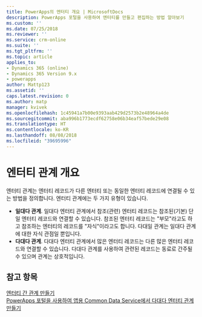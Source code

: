 ```yaml
---
title: PowerApps의 엔터티 개요 | MicrosoftDocs
description: PowerApps 포털을 사용하여 엔터티를 만들고 편집하는 방법 알아보기
ms.custom: ''
ms.date: 07/25/2018
ms.reviewer: ''
ms.service: crm-online
ms.suite: ''
ms.tgt_pltfrm: ''
ms.topic: article
applies_to:
- Dynamics 365 (online)
- Dynamics 365 Version 9.x
- powerapps
author: Mattp123
ms.assetid: ''
caps.latest.revision: 0
ms.author: matp
manager: kvivek
ms.openlocfilehash: 1c45941a7b00e9393aab429d2573b2e48964a4de
ms.sourcegitcommit: aba996b1773ecdf62758e06b34eaf57bede29e08
ms.translationtype: HT
ms.contentlocale: ko-KR
ms.lasthandoff: 08/08/2018
ms.locfileid: "39695996"
---
```

# <a name="entity-relationships-overview"></a>엔터티 관계 개요

엔터티 관계는 엔터티 레코드가 다른 엔터티 또는 동일한 엔터티 레코드에 연결될 수 있는 방법을 정의합니다. 엔터티 관계에는 두 가지 유형이 있습니다.
- **일대다 관계**. 일대다 엔터티 관계에서 참조(관련) 엔터티 레코드는 참조된(기본) 단일 엔터티 레코드와 연결할 수 있습니다. 참조된 엔터티 레코드는 "부모"라고도 하고 참조하는 엔터티의 레코드를 "자식"이라고도 합니다.  다대일 관계는 일대다 관계에 대한 자식 관점일 뿐입니다.
- **다대다 관계**. 다대다 엔터티 관계에서 많은 엔터티 레코드는 다른 많은 엔터티 레코드와 연결할 수 있습니다. 다대다 관계를 사용하여 관련된 레코드는 동료로 간주될 수 있으며 관계는 상호적입니다. 

## <a name="see-also"></a>참고 항목
[엔터티 간 관계 만들기](data-platform-entity-lookup.md) <br/>
[PowerApps 포털을 사용하여 앱용 Common Data Service에서 다대다 엔터티 관계 만들기](create-edit-nn-relationships-portal.md)